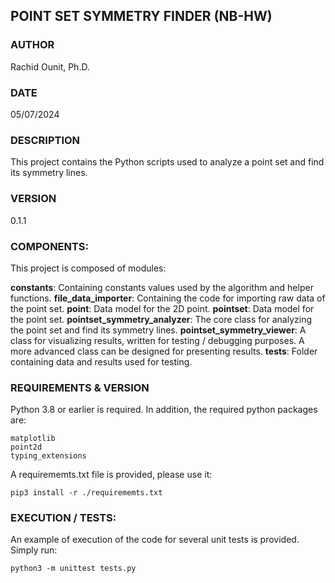 ## POINT SET SYMMETRY FINDER (NB-HW)

### AUTHOR
Rachid Ounit, Ph.D.

### DATE
05/07/2024

### DESCRIPTION
This project contains the Python scripts used to analyze a point set and find
its symmetry lines.

### VERSION
0.1.1

### COMPONENTS:
This project is composed of modules:

**constants**: Containing constants values used by the algorithm and helper functions.
**file_data_importer**: Containing the code for importing raw data of the point set.
**point**: Data model for the 2D point.
**pointset**: Data model for the point set.
**pointset_symmetry_analyzer**: The core class for analyzing the point set and find its
symmetry lines.
**pointset_symmetry_viewer**: A class for visualizing results, written for
testing / debugging purposes. A more advanced class can be designed for presenting 
results.
**tests**: Folder containing data and results used for testing.

### REQUIREMENTS & VERSION
Python 3.8 or earlier is required. In addition, the required python packages are:
```
matplotlib
point2d
typing_extensions
```
A requirememts.txt file is provided, please use it:
```
pip3 install -r ./requirememts.txt
```

### EXECUTION / TESTS: 
An example of execution of the code for several unit tests is provided. Simply run:
```
python3 -m unittest tests.py
```
